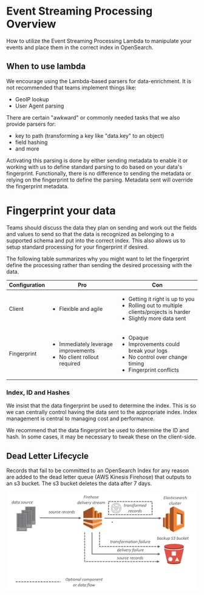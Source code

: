 # Event Streaming Processing Overview

How to utilize the Event Streaming Processing Lambda to manipulate your events and place them in the correct index in OpenSearch.

## When to use lambda

We encourage using the Lambda-based parsers for data-enrichment. It is not recommended that teams implement things like:

* GeoIP lookup
* User Agent parsing

There are certain "awkward" or commonly needed tasks that we also provide parsers for:

* key to path (transforming a key like "data.key" to an object)
* field hashing
* and more

Activating this parsing is done by either sending metadata to enable it or working with us to define standard parsing to do based on your data's fingerprint. Functionally, there is no difference to sending the metadata or relying on the fingerprint to define the parsing. Metadata sent will override the fingerprint metadata.

# Fingerprint your data

Teams should discuss the data they plan on sending and work out the fields and values to send so that the data is recognized as belonging to a supported schema and put into the correct index. This also allows us to setup standard processing for your fingerprint if desired.

The following table summarizes why you might want to let the fingerprint define the processing rather than sending the desired processing with the data.

| Configuration | Pro | Con |
| ---	| --- | --- |
| Client | <ul><li>Flexible and agile</li></ul> | <ul><li>Getting it right is up to you</li><li>Rolling out to multiple clients/projects is harder</li><li>Slightly more data sent</li></ul> |
| Fingerprint | <ul><li>Immediately leverage improvements</li><li>No client rollout required</li></ul> | <ul><li>Opaque</li><li>Improvements could break your logs</li><li>No control over change timing</li><li>Fingerprint conflicts</li></ul> |

### Index, ID and Hashes

We insist that the data fingerprint be used to determine the index. This is so we can centrally control having the data sent to the appropriate index. Index management is central to managing cost and performance.

We recommend that the data fingerprint be used to determine the ID and hash. In some cases, it may be necessary to tweak these on the client-side.

## Dead Letter Lifecycle

Records that fail to be committed to an OpenSearch Index for any reason are added to the dead letter queue (AWS Kinesis Firehose) that outputs to an s3 bucket. The s3 bucket deletes the data after 7 days.

![dead letter queue](./images/dlq-kinesis.png)